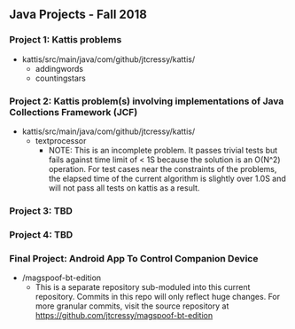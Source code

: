 ## Java Projects - Fall 2018

### Project 1: Kattis problems
- kattis/src/main/java/com/github/jtcressy/kattis/
	- addingwords
	- countingstars

### Project 2: Kattis problem(s) involving implementations of Java Collections Framework (JCF)
- kattis/src/main/java/com/github/jtcressy/kattis/
	- textprocessor
		- NOTE: This is an incomplete problem. It passes trivial tests but fails against time limit of < 1S because the solution is an O(N^2) operation. For test cases near the constraints of the problems, the elapsed time of the current algorithm is slightly over 1.0S and will not pass all tests on kattis as a result.

### Project 3: TBD

### Project 4: TBD

### Final Project: Android App To Control Companion Device
- /magspoof-bt-edition
	- This is a separate repository sub-moduled into this current repository. Commits in this repo will only reflect huge changes. For more granular commits, visit the source repository at https://github.com/jtcressy/magspoof-bt-edition

